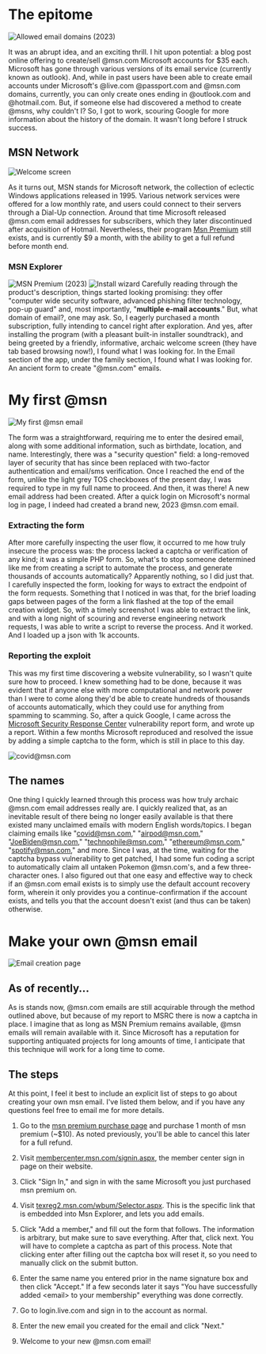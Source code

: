 # The epitome

![Allowed email domains \(2023\)](2023_email_creation.webp|width=16)

It was an abrupt idea, and an exciting thrill. I hit upon potential: a blog post online offering to create/sell @msn.com Microsoft accounts for $35 each. Microsoft has gone through various versions of its email service (currently known as outlook). And, while in past users have been able to create email accounts under Microsoft's @live.com @passport.com and @msn.com domains, currently, you can only create ones ending in @outlook.com and @hotmail.com. But, if someone else had discovered a method to create @msns, why couldn't I? So, I got to work, scouring Google for more information about the history of the domain. It wasn't long before I struck success.

## MSN Network

![Welcome screen](msn_premium_welcome.webp|float=left)

As it turns out, MSN stands for Microsoft network, the collection of eclectic Windows applications released in 1995. Various network services were offered for a low monthly rate, and users could connect to their servers through a Dial-Up connection. Around that time Microsoft released @msn.com email addresses for subscribers, which they later discontinued after acquisition of Hotmail. Nevertheless, their program [Msn Premium](https://www.microsoft.com/en-us/p/msn-premium/CFQ7TTC0KGVF) still exists, and is currently $9 a month, with the ability to get a full refund before month end.

### MSN Explorer

![MSN Premium \(2023\)](msn_explorer.webp|width=32)
![Install wizard](install_wizard.webp)
Carefully reading through the product's description, things started looking promising: they offer "computer wide security software, advanced phishing filter technology, pop-up guard" and, most importantly, "**multiple e-mail accounts**." But, what domain of email?, one may ask. So, I eagerly purchased a month subscription, fully intending to cancel right after exploration. And yes, after installing the program (with a pleasant built-in installer soundtrack), and being greeted by a friendly, informative, archaic welcome screen (they have tab based browsing now!), I found what I was looking for. In the Email section of the app, under the family section, I found what I was looking for. An ancient form to create "@msn.com" emails.

# My first @msn

![My first @msn email](caffeinate_creation.webp|width=28)

The form was a straightforward, requiring me to enter the desired email, along with some additional information, such as birthdate, location, and name. Interestingly, there was a "security question" field: a long-removed layer of security that has since been replaced with two-factor authentication and email/sms verification. Once I reached the end of the form, unlike the light grey TOS checkboxes of the present day, I was required to type in my full name to proceed. And then, it was there! A new email address had been created. After a quick login on Microsoft's normal log in page, I indeed had created a brand new, 2023 @msn.com email.

### Extracting the form

After more carefully inspecting the user flow, it occurred to me how truly insecure the process was: the process lacked a captcha or verification of any kind; it was a simple PHP form. So, what's to stop someone determined like me from creating a script to automate the process, and generate thousands of accounts automatically? Apparently nothing, so I did just that. I carefully inspected the form, looking for ways to extract the endpoint of the form requests. Something that I noticed in was that, for the brief loading gaps between pages of the form a link flashed at the top of the email creation widget. So, with a timely screenshot I was able to extract the link, and with a long night of scouring and reverse engineering network requests, I was able to write a script to reverse the process. And it worked. And I loaded up a json with 1k accounts.

### Reporting the exploit

This was my first time discovering a website vulnerability, so I wasn't quite sure how to proceed. I knew something had to be done, because it was evident that if anyone else with more computational and network power than I were to come along they'd be able to create hundreds of thousands of accounts automatically, which they could use for anything from spamming to scamming. So, after a quick Google, I came across the [Microsoft Security Response Center](https://msrc.microsoft.com/) vulnerability report form, and wrote up a report. Within a few months Microsoft reproduced and resolved the issue by adding a simple captcha to the form, which is still in place to this day.

![covid@msn.com](covid_msn.webp)

## The names

One thing I quickly learned through this process was how truly archaic @msn.com email addresses really are. I quickly realized that, as an inevitable result of there being no longer easily available is that there existed many unclaimed emails with modern English words/topics. I began claiming emails like "covid@msn.com," "airpod@msn.com," "JoeBiden@msn.com," "technophile@msn.com," "ethereum@msn.com," "spotify@msn.com," and more. Since I was, at the time, waiting for the captcha bypass vulnerability to get patched, I had some fun coding a script to automatically claim all untaken Pokemon @msn.com's, and a few three-character ones. I also figured out that one easy and effective way to check if an @msn.com email exists is to simply use the default account recovery form, wherein it only provides you a continue-confirmation if the account exists, and tells you that the account doesn't exist (and thus can be taken) otherwise. 

# Make your own @msn email

![Email creation page](make_email.webp|width=32)

## As of recently...

As is stands now, @msn.com emails are still acquirable through the method outlined above, but because of my report to MSRC there is now a captcha in place. I imagine that as long as MSN Premium remains available, @msn emails will remain available with it. Since Microsoft has a reputation for supporting antiquated projects for long amounts of time, I anticipate that this technique will work for a long time to come.


## The steps
At this point, I feel it best to include an explicit list of steps to go about creating your own msn email. I've listed them below, and if you have any questions feel free to email me for more details.

1) Go to the [msn premium purchase page](http://www.microsoft.com/en-us/p/msn-premium/CFQ7TTC0KGVF) and purchase 1 month of msn premium (~$10). As noted previously, you'll be able to cancel this later for a full refund.

1) Visit [membercenter.msn.com/signin.aspx](http://membercenter.msn.com/signin.aspx), the member center sign in page on their website.

1) Click "Sign In," and sign in with the same Microsoft you just purchased msn premium on.

1) Visit [texreg2.msn.com/wbum/Selector.aspx](http://texreg2.msn.com/wbum/Selector.aspx). This is the specific link that is embedded into Msn Explorer, and lets you add emails.

1) Click "Add a member," and fill out the form that follows. The information is arbitrary, but make sure to save everything. After that, click next. You will have to complete a captcha as part of this process. Note that clicking enter after filling out the captcha box will reset it, so you need to manually click on the submit button.

1) Enter the same name you entered prior in the name signature box and then click "Accept." If a few seconds later it says "You have successfully added \<email> to your membership" everything was done correctly.

1) Go to login.live.com and sign in to the account as normal.

1) Enter the new email you created for the email and click "Next."

1) Welcome to your new @msn.com email!
